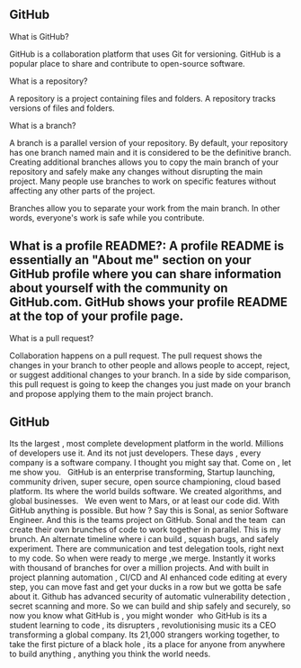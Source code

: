 ## GitHub 

What is GitHub?

GitHub is a collaboration platform that uses Git for versioning. GitHub is a popular place to share and contribute to open-source software.

What is a repository?

A repository is a project containing files and folders. A repository tracks versions of files and folders.

What is a branch?

A branch is a parallel version of your repository. By default, your repository has one branch named main and it is considered to be the definitive branch. Creating additional branches allows you to copy the main branch of your repository and safely make any changes without disrupting the main project. Many people use branches to work on specific features without affecting any other parts of the project.

Branches allow you to separate your work from the main branch. In other words, everyone's work is safe while you contribute.
## What is a profile README?: A profile README is essentially an "About me" section on your GitHub profile where you can share information about yourself with the community on GitHub.com. GitHub shows your profile README at the top of your profile page.

What is a pull request?

Collaboration happens on a pull request. The pull request shows the changes in your branch to other people and allows people to accept, reject, or suggest additional changes to your branch. In a side by side comparison, this pull request is going to keep the changes you just made on your branch and propose applying them to the main project branch.

## GitHub 

Its the largest , most complete development platform in the world. 
Millions of developers use it. 
And its not just developers. 
These days , every company is a software company. 
I thought you might say that. 
Come on , let me show you.  
GitHub is an enterprise transforming, Startup launching, community driven, super secure, open source championing, cloud based platform. 
Its where the world builds software. 
We created algorithms, and global businesses.  
We even went to Mars, or at least our code did. 
With GitHub anything is possible. 
But how ?
Say this is Sonal, as senior Software Engineer. And this is the teams project on GitHub. 
Sonal and the team  can create their own brunches of code to work together in parallel. 
This is my brunch. An alternate timeline where i can build , squash bugs, and safely experiment. 
There are communication and test delegation tools, right next to my code. So when were ready to merge ,we merge. 
Instantly it works with thousand of branches for over a million projects. And with built in project planning automation , CI/CD and AI enhanced code editing at every step, you can move fast and get your ducks in a row but we gotta be safe about it. Github has advanced security of automatic vulnerability detection , secret scanning and more. So we can build and ship safely and securely, so now you know what GitHub is , you might wonder  who GitHub is its a student learning to code , its disrupters , revolutionising music its a CEO transforming a global company. 
Its 21,000 strangers working together, to take the first picture of a black hole , its a place for anyone from anywhere to build anything , anything you think the world needs. 
